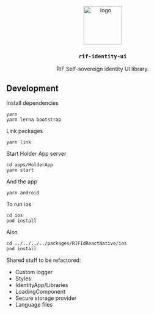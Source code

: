 <p align="middle">
    <img src="https://www.rifos.org/assets/img/logo.svg" alt="logo" height="100" >
</p>
<h3 align="middle"><code>rif-identity-ui</code></h3>
<p align="middle">
    RIF Self-sovereign identity UI library.
</p>

## Development

Install dependencies

```
yarn
yarn lerna bootstrap
```

Link packages

```
yarn link
```

Start Holder App server

```
cd apps/HolderApp
yarn start
```

And the app

```
yarn android
```

To run ios

```
cd ios
pod install
```

Also

```
cd ../../../../packages/RIFIdReactNative/ios
pod install
```

Shared stuff to be refactored:
- Custom logger
- Styles
- IdentityApp/Libraries
- LoadingComponent
- Secure storage provider
- Language files

